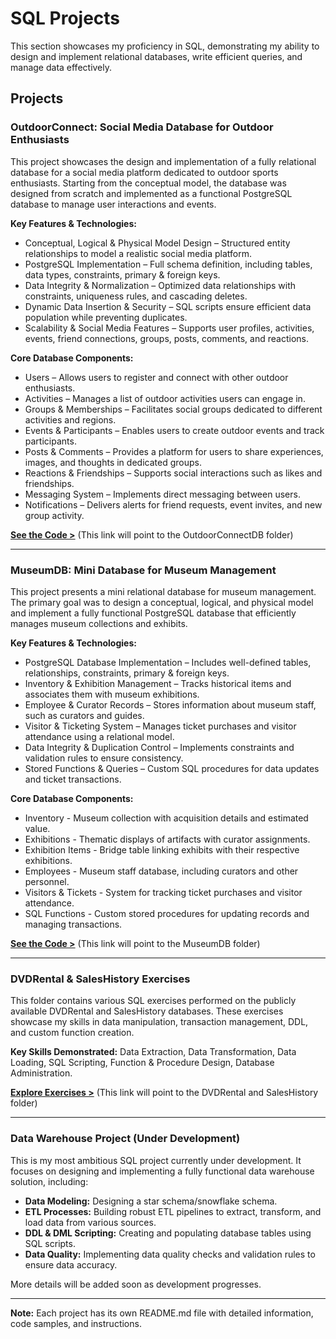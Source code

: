 # SQL Projects

This section showcases my proficiency in SQL, demonstrating my ability to design and implement relational databases, write efficient queries, and manage data effectively.

## Projects

### OutdoorConnect: Social Media Database for Outdoor Enthusiasts

This project showcases the design and implementation of a fully relational database for a social media platform dedicated to outdoor sports enthusiasts. Starting from the conceptual model, the database was designed from scratch and implemented as a functional PostgreSQL database to manage user interactions and events.

**Key Features & Technologies:**

*   Conceptual, Logical & Physical Model Design – Structured entity relationships to model a realistic social media platform.
*   PostgreSQL Implementation – Full schema definition, including tables, data types, constraints, primary & foreign keys.
*   Data Integrity & Normalization – Optimized data relationships with constraints, uniqueness rules, and cascading deletes.
*   Dynamic Data Insertion & Security – SQL scripts ensure efficient data population while preventing duplicates.
*   Scalability & Social Media Features – Supports user profiles, activities, events, friend connections, groups, posts, comments, and reactions.

**Core Database Components:**

*   Users – Allows users to register and connect with other outdoor enthusiasts.
*   Activities – Manages a list of outdoor activities users can engage in.
*   Groups & Memberships – Facilitates social groups dedicated to different activities and regions.
*   Events & Participants – Enables users to create outdoor events and track participants.
*   Posts & Comments – Provides a platform for users to share experiences, images, and thoughts in dedicated groups.
*   Reactions & Friendships – Supports social interactions such as likes and friendships.
*   Messaging System – Implements direct messaging between users.
*   Notifications – Delivers alerts for friend requests, event invites, and new group activity.

[**See the Code >**](https://github.com/nico14-d/Portfolio/tree/main/Projects/SQL/OutdoorConnectDB) (This link will point to the OutdoorConnectDB folder)

---

### MuseumDB: Mini Database for Museum Management

This project presents a mini relational database for museum management. The primary goal was to design a conceptual, logical, and physical model and implement a fully functional PostgreSQL database that efficiently manages museum collections and exhibits.

**Key Features & Technologies:**

*   PostgreSQL Database Implementation – Includes well-defined tables, relationships, constraints, primary & foreign keys.
*   Inventory & Exhibition Management – Tracks historical items and associates them with museum exhibitions.
*   Employee & Curator Records – Stores information about museum staff, such as curators and guides.
*   Visitor & Ticketing System – Manages ticket purchases and visitor attendance using a relational model.
*   Data Integrity & Duplication Control – Implements constraints and validation rules to ensure consistency.
*   Stored Functions & Queries – Custom SQL procedures for data updates and ticket transactions.

**Core Database Components:**

*   Inventory - Museum collection with acquisition details and estimated value.
*   Exhibitions - Thematic displays of artifacts with curator assignments.
*   Exhibition Items - Bridge table linking exhibits with their respective exhibitions.
*   Employees - Museum staff database, including curators and other personnel.
*   Visitors & Tickets - System for tracking ticket purchases and visitor attendance.
*   SQL Functions - Custom stored procedures for updating records and managing transactions.

[**See the Code >**](MuseumDB) (This link will point to the MuseumDB folder)

---

### DVDRental & SalesHistory Exercises

This folder contains various SQL exercises performed on the publicly available DVDRental and SalesHistory databases. These exercises showcase my skills in data manipulation, transaction management, DDL, and custom function creation.

**Key Skills Demonstrated:** Data Extraction, Data Transformation, Data Loading, SQL Scripting, Function & Procedure Design, Database Administration.

[**Explore Exercises >**](DVDRental_SalesHistory) (This link will point to the DVDRental and SalesHistory folder)

---

### Data Warehouse Project (Under Development)

This is my most ambitious SQL project currently under development.  It focuses on designing and implementing a fully functional data warehouse solution, including:

*   **Data Modeling:**  Designing a star schema/snowflake schema.
*   **ETL Processes:** Building robust ETL pipelines to extract, transform, and load data from various sources.
*   **DDL & DML Scripting:**  Creating and populating database tables using SQL scripts.
*   **Data Quality:**  Implementing data quality checks and validation rules to ensure data accuracy.

More details will be added soon as development progresses.

---

**Note:** Each project has its own README.md file with detailed information, code samples, and instructions.
